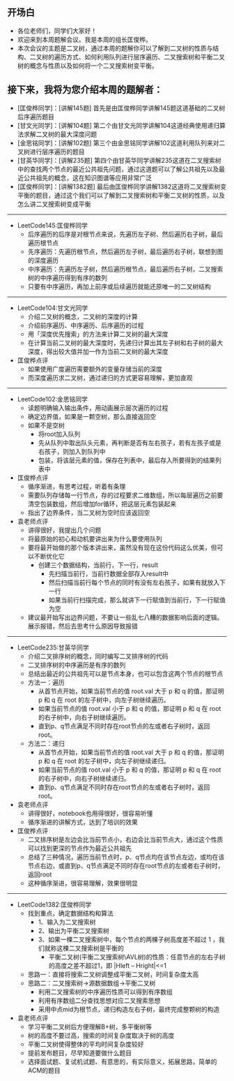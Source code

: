 ## 开场白
- 各位老师们，同学们大家好！
- 欢迎来到本周题解会议。我是本周的组长匡俊桦。
- 本次会议的主题是二叉树，通过本周的题解你可以了解到二叉树的性质与结构、二叉树的遍历方式、如何利用队列进行层序遍历、二叉搜索树和平衡二叉树的概念与性质以及如何将一个二叉搜索树变平衡。
## 接下来，我将为您介绍本周的题解者：
- [匡俊桦同学]：[讲解145题] 首先是由匡俊桦同学讲解145题这道基础的二叉树后序遍历题目
- [甘文光同学]：[讲解104题] 第二个由甘文光同学讲解104这道经典使用递归算法求解二叉树的最大深度问题
- [金思铭同学]：[讲解102题] 第三个由金思铭同学讲解102这道利用队列来对二叉树进行层序遍历的题目
- [甘英华同学]：[讲解235题] 第四个由甘英华同学讲解235这道在二叉搜索树中的查找两个节点的最近公共祖先问题，通过这道题可以了解公共祖先以及最近公共祖先的概念，这在知识图谱等应用非常广泛
- [匡俊桦同学]：[讲解1382题] 最后由匡俊桦同学讲解1382这道将二叉搜索树变平衡的题目，通过这个我们可以了解到二叉搜索树和平衡二叉树的性质，以及怎么讲二叉搜索树变成平衡
---
- LeetCode145:匡俊桦同学
	- 后序遍历的后序是对根节点来说，先遍历左子树、然后遍历右子树，最后遍历根节点
	- 先序遍历：先遍历根节点，然后遍历左子树，最后遍历右子树，联想到图的深度遍历
	- 中序遍历：先遍历左子树，然后遍历根节点，最后遍历右子树，二叉搜索树的中序遍历得到有序的数列
	- 只要有中序遍历，再加上前序或后续遍历就能还原唯一的二叉树结构
---
- LeetCode104:甘文光同学 
	- 介绍二叉树的概念，二叉树的深度的计算
	- 介绍前序遍历、中序遍历、后序遍历的过程
	- 用「深度优先搜索」的方法来计算二叉树的最大深度
	- 在计算当前二叉树的最大深度时，先递归计算出其左子树和右子树的最大深度，得出较大值并加一作为当前二叉树的最大深度
- 匡俊桦点评
	- 如果使用广度遍历需要额外的变量存储当前的深度
	- 而深度遍历求二叉树，通过递归的方式更容易理解，更加直观
---
- LeetCode102:金思铭同学   
	- 读题明确输入输出条件，用动画展示层次遍历的过程
	- 确定边界值，如果是一颗空树，那么直接返回空
	- 如果不是空树
		- 将root加入队列 
		- 先从队列中取出队头元素，再判断是否有左右孩子，若有左孩子或是右孩子，则加入到队列中
		- 包装，将该层元素的值，保存在列表中，最后存入所要得到的结果列表中
- 匡俊桦点评
	- 循序渐进，有思考过程，听着有条理
	- 需要队列存储每一行节点，存的过程要求二维数组，所以每层遍历之前要清空包装数组，然后增加for循环，把这层元素包装起来
	- 指出了边界条件，当二叉树为空时应该返回空
-  袁老师点评
	- 讲得很好，我提出几个问题
	- 将最原始的初心和动机要讲出来为什么要使用队列
	- 要将最开始做的那个版本讲出来，虽然没有现在这份代码这么优美，但可以不断优化它
		- 创建三个数据结构，当前行，下一行，result
			- 先扫描当前行，当前行数据全部存入result中
			- 然后扫描当前行每个节点的同时有没有左右孩子，如果有就放入下一行
			- 如果当前行扫描完成，那么就讲下一行赋值到当前行，下一行赋值为空
	- 建议最开始写出边界问题，不要让一些乱七八糟的数据影响后面的逻辑。展示报错，然后去思考什么原因导致报错
---
- LeetCode235:甘英华同学   
	- 介绍二叉排序树的概念，同时编写二叉排序树的代码
	- 二叉排序树的中序遍历是有序的数列
	- 总结出最近的公共祖先可以是节点本身，也可以包含这两个节点的根节点
	- 方法一：遍历
		- 从首节点开始，如果当前节点的值 root.val 大于 p 和 q 的值，那证明 p 和 q 在 root 的左子树中，向左子树继续遍历。
		- 如果当前节点的值 root.val 小于 p 和 q 的值，那证明 p 和 q 在 root 的右子树中，向右子树继续遍历。
		- 直到p、q节点满足不同时存在root节点的左或者右子树时，返回root。
	- 方法二：递归
		- 从首节点开始，如果当前节点的值 root.val 大于 p 和 q 的值，那证明 p 和 q 在 root 的左子树中，向左子树继续递归。
		- 如果当前节点的值 root.val 小于 p 和 q 的值，那证明 p 和 q 在 root 的右子树中，向右子树继续递归。
		- 直到p、q节点满足不同时存在root节点的左或者右子树时，返回root。
- 袁老师点评
	- 讲得很好，notebook也用得很好，很容易听懂
	- 循序渐进的讲解方式，达到了培训的效果
- 匡俊桦点评
	- 二叉排序树是左边会比当前节点小，右边会比当前节点大，通过这个性质可以找到更深的节点作为最近公共祖先
	- 总结了三种情况，遍历当前节点时，p、q节点均在该节点左边，或均在该节点右边，或直到p、q节点满足不同时存在root节点的左或者右子树时，返回root
	- 这种循序渐进，很容易理解，效果很明显
---
- LeetCode1382:匡俊桦同学
	- 找到重点，确定数据结构和算法
		- 1、输入为二叉搜索树
		- 2、输出为平衡二叉搜索树
		- 3、如果一棵二叉搜索树中，每个节点的两棵子树高度差不超过 1 ，我们就称这棵二叉搜索树是平衡的
			- 平衡二叉树(平衡二叉搜索树\AVL树)的性质：任意节点的左右子树的高度之差不超过1，即 |Hleft – Hright|<=1
	- 思路一：直接将搜索二叉树调整成平衡二叉树，时间复杂度太高
	- 思路二：二叉搜索树->源数据数组->平衡二叉树
		- 利用二叉搜索树的中序遍历性质可以得到有序数组
		- 利用有序数组二分查找思想对应二叉搜索思想
		- 采用中点mid为根节点，递归构造左右子树，最终完成整颗树的构造
- 袁老师点评
	- 学习平衡二叉树后方便理解B+树，多平衡树等
	- 树的高度不要过高，搜索的时间复杂度取决于树的高度
	- 平衡二叉树使得整体的平均时间复杂度较好
	- 提前发布题目，尽早知道要做什么题目
	- 选择面试题、复试机试题、有意思的，有实际意义，拓展思路，简单的ACM的题目